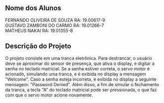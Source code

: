 ## Nome dos Alunos
FERNANDO OLIVEIRA DE SOUZA RA: 19.00617-9 <br>
GUSTAVO ZAMBONI DO CARMO RA: 19.01266-7 <br>
MATHEUS NAKAI RA: 19.01355-8<br>

## Descrição do Projeto
O projeto consiste em uma tranca eletrônica. Para destrancar, o usuário deve se aproximar do sensor de presença, que ativa o display, e digitar a senha no teclado matricial. Se a senha estiver correta, o servo motor é acionado, simulando uma tranca, e é exibida no display a mensagem "Welcome". Caso a senha esteja incorreta, é exibida no display a seguinte mensagem: "Password Denied". Além disso, a fim de simular o fechamento da tranca, a tecla "A" do teclado matricial pode ser pressionada, o que faz com que o servo motor acione novamente.  
